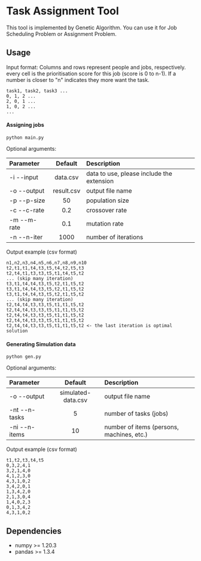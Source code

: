 # Task Assignment Tool
This tool is implemented by Genetic Algorithm. You can use it for Job Scheduling Problem or Assignment Problem.

## Usage

Input format: Columns and rows represent people and jobs, respectively. every cell is the prioritisation score for this
job (score is 0 to n-1). If a number is closer to "n" indicates they more want the task.

```
task1, task2, task3 ...
0, 1, 2 ...
2, 0, 1 ...
1, 0, 2 ...
...
```

#### Assigning jobs

```
python main.py
```

Optional arguments:

| Parameter   |   Default    | Description                               |
|:------------|:------------:|:------------------------------------------|
| -i --input  |   data.csv   | data to use, please include the extension |
| -o --output |  result.csv  | output file name                          |
| -p --p-size |      50      | population size                           |
| -c --c-rate |     0.2      | crossover rate                            |
| -m --m-rate |     0.1      | mutation rate                             |
| -n --n-iter |     1000     | number of iterations                      |

Output example (csv format)

```
n1,n2,n3,n4,n5,n6,n7,n8,n9,n10
t2,t1,t1,t4,t3,t5,t4,t2,t5,t3
t2,t4,t1,t3,t3,t5,t1,t4,t5,t2
... (skip many iteration)
t3,t1,t4,t4,t3,t5,t2,t1,t5,t2
t3,t1,t4,t4,t3,t5,t2,t1,t5,t2
t3,t1,t4,t4,t3,t5,t2,t1,t5,t2
... (skip many iteration)
t2,t4,t4,t3,t3,t5,t1,t1,t5,t2
t2,t4,t4,t3,t3,t5,t1,t1,t5,t2
t2,t4,t4,t3,t3,t5,t1,t1,t5,t2
t2,t4,t4,t3,t3,t5,t1,t1,t5,t2
t2,t4,t4,t3,t3,t5,t1,t1,t5,t2 <- the last iteration is optimal solution
```

#### Generating Simulation data

```
python gen.py
```

Optional arguments:

| Parameter     |      Default       | Description                               |
|:--------------|:------------------:|:------------------------------------------|
| -o --output   | simulated-data.csv | output file name                          |
| -nt --n-tasks |         5          | number of tasks (jobs)                    |
| -ni --n-items |         10         | number of items (persons, machines, etc.) |

Output example (csv format)

```
t1,t2,t3,t4,t5
0,3,2,4,1
3,2,1,4,0
4,1,2,3,0
4,3,1,0,2
3,4,2,0,1
1,3,4,2,0
2,1,3,0,4
1,4,0,2,3
0,1,3,4,2
4,3,1,0,2
```

## Dependencies
* numpy >= 1.20.3
* pandas >= 1.3.4